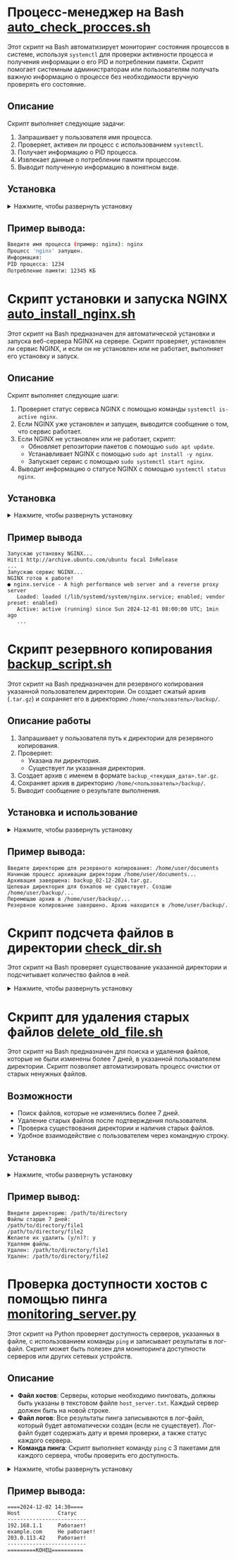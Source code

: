 # Процесс-менеджер на Bash [auto_check_procces.sh](./auto_check_procces.sh)

Этот скрипт на Bash автоматизирует мониторинг состояния процессов в системе, используя `systemctl` для проверки активности процесса и получения информации о его PID и потреблении памяти. Скрипт помогает системным администраторам или пользователям получать важную информацию о процессе без необходимости вручную проверять его состояние.

## Описание

Скрипт выполняет следующие задачи:
1. Запрашивает у пользователя имя процесса.
2. Проверяет, активен ли процесс с использованием `systemctl`.
3. Получает информацию о PID процесса.
4. Извлекает данные о потреблении памяти процессом.
5. Выводит полученную информацию в понятном виде.

## Установка

<details>
<summary>Нажмите, чтобы развернуть установку</summary>
1. Скачайте или клонируйте репозиторий:

```bash
git clone https://github.com/BobretsovIM/devops-practice.git
```
2. Перейдите в папку с проектом:

```bash
cd devops-practice/automation-scrips
```
3. Дайте права на выполнение скрипта:

```bash
chmod +x auto_check_procces.sh
```
## Использование:
1. Запустите скрипт:

```bash
./auto_check_procces.sh
```
2 .Введите имя процесса (например, nginx или apache2) при запросе. Скрипт проверит, активен ли процесс, и отобразит его PID и использование памяти.
</details>

## Пример вывода:

```bash
Введите имя процесса (пример: nginx): nginx
Процесс 'nginx' запущен.
Информация:
PID процесса: 1234
Потребление памяти: 12345 КБ
```

# Скрипт установки и запуска NGINX [auto_install_nginx.sh](./auto_install_nginx.sh)

Этот скрипт на Bash предназначен для автоматической установки и запуска веб-сервера NGINX на сервере. Скрипт проверяет, установлен ли сервис NGINX, и если он не установлен или не работает, выполняет его установку и запуск.

## Описание

Скрипт выполняет следующие шаги:

1. Проверяет статус сервиса NGINX с помощью команды `systemctl is-active nginx`.
2. Если NGINX уже установлен и запущен, выводится сообщение о том, что сервис работает.
3. Если NGINX не установлен или не работает, скрипт:
    - Обновляет репозитории пакетов с помощью `sudo apt update`.
    - Устанавливает NGINX с помощью `sudo apt install -y nginx`.
    - Запускает сервис с помощью `sudo systemctl start nginx`.
4. Выводит информацию о статусе NGINX с помощью `systemctl status nginx`.

## Установка

<details>
<summary>Нажмите, чтобы развернуть установку</summary>

1. Скачайте или клонируйте репозиторий:

```bash
git clone https://github.com/BobretsovIM/devops-practice.git
```
2. Перейдите в папку с проектом:

```bash
cd devops-practice/automation-scrips
```
3. Дайте права на выполнение скрипта:

```bash
chmod +x auto_install_nginx.sh
```
## Использование

Запустите скрипт:

```bash

./auto_install_nginx.sh
```
Скрипт автоматически проверит наличие NGINX и выполнит его установку или запуск, если это необходимо.
</details>

## Пример вывода

```
Запускаю установку NGINX...
Hit:1 http://archive.ubuntu.com/ubuntu focal InRelease
...
Запускаю сервис NGINX...
NGINX готов к работе!
● nginx.service - A high performance web server and a reverse proxy server
   Loaded: loaded (/lib/systemd/system/nginx.service; enabled; vendor preset: enabled)
   Active: active (running) since Sun 2024-12-01 08:00:00 UTC; 1min ago
   ...
```

# Скрипт резервного копирования [backup_script.sh](./backup_script.sh)

Этот скрипт на Bash предназначен для резервного копирования указанной пользователем директории. Он создает сжатый архив (`.tar.gz`) и сохраняет его в директорию `/home/<пользователь>/backup/`.

## Описание работы

1. Запрашивает у пользователя путь к директории для резервного копирования.
2. Проверяет:
   - Указана ли директория.
   - Существует ли указанная директория.
3. Создает архив с именем в формате `backup_<текущая_дата>.tar.gz`.
4. Сохраняет архив в директорию `/home/<пользователь>/backup/`.
5. Выводит сообщение о результате выполнения.

## Установка и использование
<details>
<summary>Нажмите, чтобы развернуть установку</summary>
1. Скачайте или клонируйте репозиторий:

```bash
git clone https://github.com/BobretsovIM/devops-practice.git
```
Перейдите в директорию скрипта:

```bash
cd devops-practice/automation-scrips
```
Дайте права на выполнение скрипта:

```bash
chmod +x backup_script.sh
```
Запустите скрипт:

```bash
./backup_script.sh
```
Следуйте инструкциям на экране, чтобы указать директорию для резервного копирования.
</details>

## Пример вывода:
```
Введите директорию для резервного копирования: /home/user/documents
Начинаю процесс архивации директории /home/user/documents...
Архивация завершена: backup_02-12-2024.tar.gz.
Целевая директория для бэкапов не существует. Создаю /home/user/backup/...
Перемещаю архив в /home/user/backup/...
Резервное копирование завершено. Архив находится в /home/user/backup/.
```

# Скрипт подсчета файлов в директории [check_dir.sh](./check_dir.sh)

Этот скрипт на Bash проверяет существование указанной директории и подсчитывает количество файлов в ней.

<details>
<summary>Нажмите, чтобы развернуть установку</summary>

## Как использовать

1. Передайте путь к директории как аргумент при вызове скрипта:

```bash
./check_dir.sh <путь_к_директории>
```
Пример:

```bash
./check_dir.sh /home/user/documents
```
Вывод:
```
/home/user/documents существует!
В директории /home/user/documents содержится 12 файлов.
```
Если аргумент не указан:
```
./check_dir.sh
```
Вывод:
```
Ошибка: укажите директорию как аргумент.
Пример: ./script.sh <директория>
```
Если директория не существует:
```
./check_dir.sh /non/existing/path
```
Вывод:
```
Ошибка: Директория /non/existing/path не существует.
```
</details>

# Скрипт для удаления старых файлов [delete_old_file.sh](./delete_old_file.sh)

Этот скрипт на Bash предназначен для поиска и удаления файлов, которые не были изменены более 7 дней, в указанной пользователем директории. Скрипт позволяет автоматизировать процесс очистки от старых ненужных файлов.

## Возможности

- Поиск файлов, которые не изменялись более 7 дней.
- Удаление старых файлов после подтверждения пользователя.
- Проверка существования директории и наличия старых файлов.
- Удобное взаимодействие с пользователем через командную строку.

## Установка

<details>
<summary>Нажмите, чтобы развернуть установку</summary>

1. Скачайте или клонируйте репозиторий.

```bash
git clone https://github.com/BobretsovIM/devops-practice.git
```
Перейдите в директорию с репозиторием и дайте права на выполнение скрипта.

```bash
cd devops-practice/automation-scrips
chmod +x delete_old_files.sh
```
Запустите скрипт:

```bash
./delete_old_files.sh
```
Введите путь к директории, где необходимо найти старые файлы.

Скрипт покажет список файлов старше 7 дней и спросит, хотите ли вы их удалить. Ответьте y, чтобы удалить файлы, или n, чтобы оставить их.
</details>

## Пример вывод:
```
Введите директорию: /path/to/directory
Файлы старше 7 дней:
/path/to/directory/file1
/path/to/directory/file2
Желаете их удалить (y/n)?: y
Удаляем файлы.
Удален: /path/to/directory/file1
Удален: /path/to/directory/file2
```

# Проверка доступности хостов с помощью пинга [monitoring_server.py](./monitoring_server.py)

Этот скрипт на Python проверяет доступность серверов, указанных в файле, с использованием команды `ping` и записывает результаты в лог-файл. Скрипт может быть полезен для мониторинга доступности серверов или других сетевых устройств.

## Описание

- **Файл хостов**: Серверы, которые необходимо пинговать, должны быть указаны в текстовом файле `host_server.txt`. Каждый сервер должен быть на новой строке.
- **Файл логов**: Все результаты пинга записываются в лог-файл, который будет автоматически создан (если не существует). Лог-файл будет содержать дату и время проверки, а также статус каждого сервера.
- **Команда пинга**: Скрипт выполняет команду `ping` с 3 пакетами для каждого сервера, чтобы проверить его доступность.

<details>
<summary>Нажмите, чтобы развернуть установку</summary>
    
## Требования

- Python 3.x
- Доступ к команде `ping` на вашей системе (обычно доступна по умолчанию в Linux и macOS).

## Установка

1. Клонируйте репозиторий:

```bash
git clone https://github.com/BobretsovIM/devops-practice.git
```

2. Перейдите в каталог с проектом:

```bash
cd devops-practice/automation-scrips
```

3. Убедитесь, что у вас есть файл host_server.txt, содержащий IP-адреса или доменные имена серверов, которые нужно пинговать. Пример содержимого файла:

```
192.168.1.1
example.com
203.0.113.42
```
## Как использовать

1. Запустите скрипт с помощью Python:

```bash
python3 monitoring_server.py
```
2. Скрипт будет проверять доступность серверов, указанных в host_server.txt, и записывать результаты в файл лога. Лог-файл будет автоматически создан, если его нет. 

## Пример вывода:

```
====2024-12-02 14:30====
Host            Статус
-------------------------
192.168.1.1     Работает!
example.com     Не работает!
203.0.113.42    Работает!
-------------------------
=========КОНЕЦ==========
```
3. Лог-файл будет сохранен в файл ping-host в том же каталоге, где был запущен скрипт.

После того как вы запустите скрипт, он выведет в лог файл информацию о каждом пингуемом хосте, например:
</details>

## Пример вывода:

```
====2024-12-02 14:30====
Host            Статус
-------------------------
192.168.1.1     Работает!
example.com     Не работает!
203.0.113.42    Работает!
-------------------------
=========КОНЕЦ==========
```
